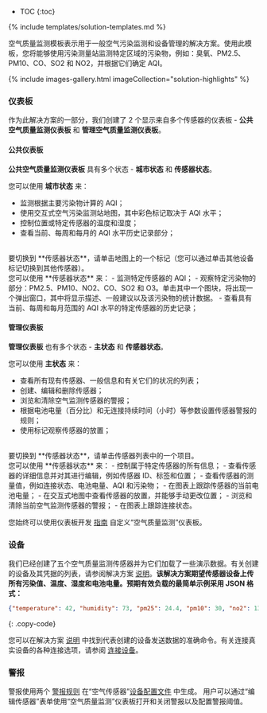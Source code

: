 * TOC
{:toc}

{% include templates/solution-templates.md %}

空气质量监测模板表示用于一般空气污染监测和设备管理的解决方案。使用此模板，您将能够使用污染测量站监测特定区域的污染物，例如：臭氧、PM2.5、PM10、CO、SO2 和 NO2，并根据它们确定 AQI。

{% include images-gallery.html imageCollection="solution-highlights" %}

### 仪表板

作为此解决方案的一部分，我们创建了 2 个显示来自多个传感器的仪表板 - **公共空气质量监测仪表板** 和 **管理空气质量监测仪表板**。

#### 公共仪表板

**公共空气质量监测仪表板** 具有多个状态 - **城市状态** 和 **传感器状态**。

您可以使用 **城市状态** 来：
- 监测根据主要污染物计算的 AQI；
- 使用交互式空气污染监测站地图，其中彩色标记取决于 AQI 水平；
- 控制位置或特定传感器的温度和湿度；
- 查看当前、每周和每月的 AQI 水平历史记录部分；

<br>
要切换到 **传感器状态**，请单击地图上的一个标记（您可以通过单击其他设备标记切换到其他传感器）。

<br>
您可以使用 **传感器状态** 来：
- 监测特定传感器的 AQI；
- 观察特定污染物的部分：PM2.5、PM10、NO2、CO、SO2 和 O3。单击其中一个图块，将出现一个弹出窗口，其中将显示描述、一般建议以及该污染物的统计数据。
- 查看具有当前、每周和每月范围的 AQI 水平的特定传感器的历史记录；

#### 管理仪表板

**管理仪表板** 也有多个状态 - **主状态** 和 **传感器状态**。

您可以使用 **主状态** 来：
- 查看所有现有传感器、一般信息和有关它们的状况的列表；
- 创建、编辑和删除传感器；
- 浏览和清除空气监测传感器的警报；
- 根据电池电量（百分比）和无连接持续时间（小时）等参数设置传感器警报的规则；
- 使用标记观察传感器的放置；

<br>
要切换到 **传感器状态**，请单击传感器列表中的一个项目。

<br>
您可以使用 **传感器状态** 来：
- 控制属于特定传感器的所有信息；
- 查看传感器的详细信息并对其进行编辑，例如传感器 ID、标签和位置；
- 查看传感器的测量值，例如连接状态、电池电量、AQI 和污染物；
- 在图表上跟踪传感器的当前电池电量；
- 在交互式地图中查看传感器的放置，并能够手动更改位置；
- 浏览和清除当前空气监测传感器的警报；
- 在图表上跟踪连接状态。

您始终可以使用仪表板开发 [指南](/docs/{{docsPrefix}}user-guide/dashboards/) 自定义“空气质量监测”仪表板。

### 设备

我们已经创建了五个空气质量监测传感器并为它们加载了一些演示数据。有关创建的设备及其凭据的列表，请参阅解决方案 [说明](/docs/{{docsPrefix}}solution-templates/overview/#install-solution-template)。**该解决方案期望传感器设备上传所有污染值、温度、湿度和电池电量。预期有效负载的最简单示例采用 JSON 格式：**

```json
{"temperature": 42, "humidity": 73, "pm25": 24.4, "pm10": 30, "no2": 13, "co": 2.8, "so2": 7, "o3": 0.164, "batteryLevel": 77 }
```
{: .copy-code}

您可以在解决方案 [说明](/docs/{{docsPrefix}}solution-templates/overview/#install-solution-template) 中找到代表创建的设备发送数据的准确命令。有关连接真实设备的各种连接选项，请参阅 [连接设备](/docs/{{docsPrefix}}getting-started-guides/connectivity/)。

### 警报
警报使用两个 <a href="https://thingsboard.io/docs/user-guide/device-profiles/#alarm-rules" target="_blank">警报规则</a> 在“空气传感器”<a href="/docs/pe/user-guide/device-profiles/" target="_blank">设备配置文件</a> 中生成。
用户可以通过“编辑传感器”表单使用“空气质量监测”仪表板打开和关闭警报以及配置警报阈值。